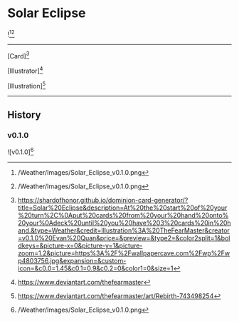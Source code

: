 # Solar Eclipse

![^v0.1.0][^v0.1.0]

---

[Card][^Card]

[Illustrator][^Illustrator]

[Illustration][^Illustration]

---

## History

### v0.1.0

![v0.1.0][^v0.1.0]

[^v0.1.0]: /Weather/Images/Solar_Eclipse_v0.1.0.png
[^Card]: https://shardofhonor.github.io/dominion-card-generator/?title=Solar%20Eclipse&description=At%20the%20start%20of%20your%20turn%2C%0Aput%20cards%20from%20your%20hand%20onto%20your%0Adeck%20until%20you%20have%203%20cards%20in%20hand.&type=Weather&credit=Illustration%3A%20TheFearMaster&creator=v0.1.0%20Evan%20Quan&price=&preview=&type2=&color2split=1&boldkeys=&picture-x=0&picture-y=1&picture-zoom=1.2&picture=https%3A%2F%2Fwallpapercave.com%2Fwp%2Fwp4803756.jpg&expansion=&custom-icon=&c0.0=1.45&c0.1=0.9&c0.2=0&color1=0&size=1
[^Illustrator]: https://www.deviantart.com/thefearmaster
[^Illustration]: https://www.deviantart.com/thefearmaster/art/Rebirth-743498254
